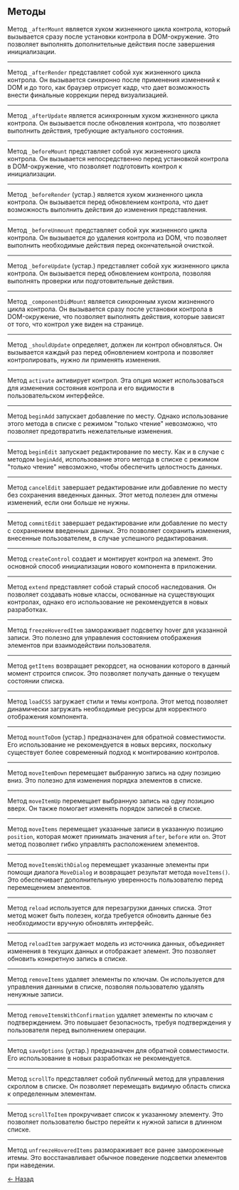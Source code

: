 ## Методы

Метод `_afterMount` является хуком жизненного цикла контрола, который вызывается сразу после установки контрола в DOM-окружение. Это позволяет выполнять дополнительные действия после завершения инициализации.

---

Метод `_afterRender` представляет собой хук жизненного цикла контрола. Он вызывается синхронно после применения изменений к DOM и до того, как браузер отрисует кадр, что дает возможность внести финальные коррекции перед визуализацией.

---

Метод `_afterUpdate` является асинхронным хуком жизненного цикла контрола. Он вызывается после обновления контрола, что позволяет выполнить действия, требующие актуального состояния.

---

Метод `_beforeMount` представляет собой хук жизненного цикла контрола. Он вызывается непосредственно перед установкой контрола в DOM-окружение, что позволяет подготовить контрол к инициализации.

---

Метод `_beforeRender` (устар.) является хуком жизненного цикла контрола. Он вызывается перед обновлением контрола, что дает возможность выполнить действия до изменения представления.

---

Метод `_beforeUnmount` представляет собой хук жизненного цикла контрола. Он вызывается до удаления контрола из DOM, что позволяет выполнить необходимые действия перед окончательной очисткой.

---

Метод `_beforeUpdate` (устар.) представляет собой хук жизненного цикла контрола. Он вызывается перед обновлением контрола, позволяя выполнять проверки или подготовительные действия.

---

Метод `_componentDidMount` является синхронным хуком жизненного цикла контрола. Он вызывается сразу после установки контрола в DOM-окружение, что позволяет выполнять действия, которые зависят от того, что контрол уже виден на странице.

---

Метод `_shouldUpdate` определяет, должен ли контрол обновляться. Он вызывается каждый раз перед обновлением контрола и позволяет контролировать, нужно ли применять изменения.

---

Метод `activate` активирует контрол. Эта опция может использоваться для изменения состояния контрола и его видимости в пользовательском интерфейсе.

---

Метод `beginAdd` запускает добавление по месту. Однако использование этого метода в списке с режимом "только чтение" невозможно, что позволяет предотвратить нежелательные изменения.

---

Метод `beginEdit` запускает редактирование по месту. Как и в случае с методом `beginAdd`, использование этого метода в списке с режимом "только чтение" невозможно, чтобы обеспечить целостность данных.

---

Метод `cancelEdit` завершает редактирование или добавление по месту без сохранения введенных данных. Этот метод полезен для отмены изменений, если они больше не нужны.

---

Метод `commitEdit` завершает редактирование или добавление по месту с сохранением введенных данных. Это позволяет сохранить изменения, внесенные пользователем, в случае успешного редактирования.

---

Метод `createControl` создает и монтирует контрол на элемент. Это основной способ инициализации нового компонента в приложении.

---

Метод `extend` представляет собой старый способ наследования. Он позволяет создавать новые классы, основанные на существующих контролах, однако его использование не рекомендуется в новых разработках.

---

Метод `freezeHoveredItem` замораживает подсветку hover для указанной записи. Это полезно для управления состоянием отображения элементов при взаимодействии пользователя.

---

Метод `getItems` возвращает рекордсет, на основании которого в данный момент строится список. Это позволяет получать данные о текущем состоянии списка.

---

Метод `loadCSS` загружает стили и темы контрола. Этот метод позволяет динамически загружать необходимые ресурсы для корректного отображения компонента.

---

Метод `mountToDom` (устар.) предназначен для обратной совместимости. Его использование не рекомендуется в новых версиях, поскольку существует более современный подход к монтированию контролов.

---

Метод `moveItemDown` перемещает выбранную запись на одну позицию вниз. Это полезно для изменения порядка элементов в списке.

---

Метод `moveItemUp` перемещает выбранную запись на одну позицию вверх. Он также помогает изменять порядок записей в списке.

---

Метод `moveItems` перемещает указанные записи в указанную позицию `position`, которая может принимать значения `after`, `before` или `on`. Этот метод позволяет гибко управлять расположением элементов.

---

Метод `moveItemsWithDialog` перемещает указанные элементы при помощи диалога `MoveDialog` и возвращает результат метода `moveItems()`. Это обеспечивает дополнительную уверенность пользователю перед перемещением элементов.

---

Метод `reload` используется для перезагрузки данных списка. Этот метод может быть полезен, когда требуется обновить данные без необходимости вручную обновлять интерфейс.

---

Метод `reloadItem` загружает модель из источника данных, объединяет изменения в текущих данных и отображает элемент. Это позволяет обновить конкретную запись в списке.

---

Метод `removeItems` удаляет элементы по ключам. Он используется для управления данными в списке, позволяя пользователю удалять ненужные записи.

---

Метод `removeItemsWithConfirmation` удаляет элементы по ключам с подтверждением. Это повышает безопасность, требуя подтверждения у пользователя перед выполнением операции.

---

Метод `saveOptions` (устар.) предназначен для обратной совместимости. Его использование в новых разработках не рекомендуется.

---

Метод `scrollTo` представляет собой публичный метод для управления скроллом в списке. Он позволяет перемещать видимую область списка к определенным элементам.

---

Метод `scrollToItem` прокручивает список к указанному элементу. Это позволяет пользователю быстро перейти к нужной записи в длинном списке.

---

Метод `unfreezeHoveredItems` размораживает все ранее замороженные итемы. Это восстанавливает обычное поведение подсветки элементов при наведении.

[← Назад](index.md)
